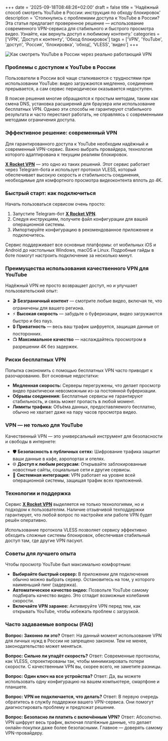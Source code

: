 +++
date = '2025-09-18T08:48:26+02:00'
draft = false
title = 'Надёжный способ смотреть YouTube в России: инструкция по обходу блокировок'
description = 'Столкнулись с проблемами доступа к YouTube в России? Эта статья предлагает проверенное решение — использование современного VPN-сервиса для стабильного и быстрого просмотра видео. Узнайте, как вернуть доступ к любимому контенту.'
categories = ['VPN', 'Доступ к контенту', 'Обход блокировок']
tags = ['VPN', 'YouTube', 'доступ', 'Россия', 'блокировка', 'обход', 'VLESS', 'видео']
+++

![Как смотреть YouTube в России через реально работающий VPN](https://imagestoring.fra1.cdn.digitaloceanspaces.com/FEDF78B7-E5AD-4612-9936-BAF721AE57B4.png)

### Проблемы с доступом к YouTube в России

Пользователи в России всё чаще сталкиваются с трудностями при использовании YouTube: видео загружаются медленно, соединение прерывается, а сам сервис периодически оказывается недоступен.

В поиске решения многие обращаются к простым методам, таким как смена DNS, установка расширений для браузера или использование бесплатных VPN. Однако эти способы не гарантируют стабильного результата и часто перестают работать, не справляясь с современными методами ограничения доступа.

### Эффективное решение: современный VPN

Для гарантированного доступа к YouTube необходим надёжный и современный VPN-сервис. Важно выбрать провайдера, технология которого адаптирована к текущим реалиям блокировок.

**[X Rocket VPN](https://t.me/X_Rocket_VPN_bot?start=ref-b-9)** — это одно из таких решений. Этот сервис работает через Telegram-бота и использует протокол VLESS, который обеспечивает высокую скорость и стабильность соединения, необходимые для комфортного просмотра видеоконтента вплоть до 4K.

### Быстрый старт: как подключиться

Начать пользоваться сервисом очень просто:

1.  Запустите Telegram-бот **[X Rocket VPN](https://t.me/X_Rocket_VPN_bot?start=ref-b-9)**.
2.  Следуя инструкциям, получите файл конфигурации для вашей операционной системы.
3.  Импортируйте конфигурацию в рекомендованное приложение и подключитесь.

Сервис поддерживает все основные платформы: от мобильных iOS и Android до настольных Windows, macOS и Linux. Подробные гайды в боте помогут настроить подключение за несколько минут.

### Преимущества использования качественного VPN для YouTube

Надёжный VPN не просто возвращает доступ, но и улучшает пользовательский опыт:

- 🎬 **Безграничный контент** — смотрите любые видео, включая те, что ограничены для вашего региона.
- ⚡ **Высокая скорость** — забудьте о буферизации, видео загружаются быстро и без пауз.
- 🔒 **Приватность** — весь ваш трафик шифруется, защищая данные от посторонних.
- 📺 **Максимальное качество** — наслаждайтесь просмотром в разрешении 4K без задержек.

### Риски бесплатных VPN

Попытка сэкономить с помощью бесплатных VPN часто приводит к разочарованию. Вот основные недостатки:

- **Медленная скорость:** Серверы перегружены, что делает просмотр видео практически невозможным из-за постоянной буферизации.
- **Обрывы соединения:** Бесплатные сервисы не гарантируют стабильность, и связь может пропасть в любой момент.
- **Лимиты трафика:** Объёма данных, предоставляемого бесплатно, обычно не хватает даже на пару часов просмотра видео.

### VPN — не только для YouTube

Качественный VPN — это универсальный инструмент для безопасности и свободы в интернете:

- 🛡️ **Безопасность в публичных сетях:** Шифрование трафика защитит ваши данные в кафе, аэропортах и отелях.
- 🌐 **Доступ к любым ресурсам:** Открывайте заблокированные новостные сайты, социальные сети и другие сервисы.
- 📱 **Системная интеграция:** VPN работает на уровне всей операционной системы, защищая трафик всех приложений.

### Технологии и поддержка

Сервис **[X Rocket VPN](https://t.me/X_Rocket_VPN_bot?start=ref-b-9)** выделяется не только технологиями, но и подходом к пользователям. Наличие отзывчивой техподдержки гарантирует, что любой вопрос по настройке или работе VPN будет решён оперативно.

Использование протокола VLESS позволяет сервису эффективно обходить сложные системы блокировок, обеспечивая стабильный доступ там, где другие VPN пасуют.

### Советы для лучшего опыта

Чтобы просмотр YouTube был максимально комфортным:

- **Выбирайте быстрый сервер:** В приложении для подключения обычно можно выбрать сервер. Остановитесь на том, у которого наименьший пинг (задержка).
- **Автоматическое качество видео:** Позвольте YouTube самому подбирать качество видео. Это сгладит возможные колебания скорости.
- **Включайте VPN заранее:** Активируйте VPN перед тем, как открывать YouTube, чтобы избежать проблем с загрузкой.

### Часто задаваемые вопросы (FAQ)

**Вопрос: Законно ли это?**
Ответ: На данный момент использование VPN для личных нужд в России не запрещено законом. Тем не менее, законодательство может меняться.

**Вопрос: Сильно ли упадёт скорость?**
Ответ: Современные протоколы, как VLESS, спроектированы так, чтобы минимизировать потери скорости. С качественным VPN вы, скорее всего, не заметите разницы.

**Вопрос: Один ключ на все устройства?**
Ответ: Да, вы можете использовать одну конфигурацию на вашем компьютере, смартфоне и планшете.

**Вопрос: VPN не подключается, что делать?**
Ответ: В первую очередь обратитесь в службу поддержки вашего VPN-сервиса. Они помогут диагностировать проблему и предложат решение.

**Вопрос: Безопасно ли платить с включённым VPN?**
Ответ: Абсолютно. VPN шифрует весь трафик, включая платёжные данные, что делает онлайн-покупки даже более безопасными. Главное — доверять самому VPN-провайдеру.